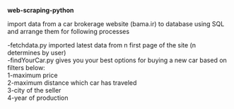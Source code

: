 <b>web-scraping-python</b><br>

import data from a car brokerage website (bama.ir) to database using SQL and arrange them for following processes

-fetchdata.py imported latest data from n first page of the site (n determines by user)<br>
-findYourCar.py gives you your best options for buying a new car based on filters below:<br>
1-maximum price<br>
2-maximum distance which car has traveled<br>
3-city of the seller<br>
4-year of production<br>
